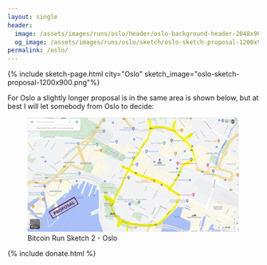 ```yaml
---
layout: single
header:
  image: /assets/images/runs/oslo/header/oslo-background-header-2048x900.png
  og_image: /assets/images/runs/oslo/sketch/oslo-sketch-proposal-1200x900.png
permalink: /oslo/
---
```


{% include sketch-page.html city="Oslo" sketch_image="oslo-sketch-proposal-1200x900.png"%} 

For Oslo a slightly longer proposal is in the same area is shown below, but at best I will let somebody from Oslo to decide:

<figure class="image">
  <a href="/assets/images/runs/oslo/sketch/oslo-sketch-proposal2-1200x900.png">
    <img src="/assets/images/runs/oslo/sketch/oslo-sketch-proposal2-1200x900.png" alt="Oslo Bitcoin Run Sketch 2">
  </a>
  <figcaption>Bitcoin Run Sketch 2 - Oslo</figcaption>
</figure>


{% include donate.html %}  
  
  
